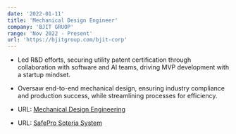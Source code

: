 ```yaml
---
date: '2022-01-11'
title: 'Mechanical Design Engineer'
company: 'BJIT GRUOP'
range: 'Nov 2022 - Present'
url: 'https://bjitgroup.com/bjit-corp'
---
```


- Led R&D efforts, securing utility patent certification through collaboration with software and AI teams, driving MVP development with a startup mindset.
- Oversaw end-to-end mechanical design, ensuring industry compliance and production success, while streamlining processes for efficiency.

- URL: [Mechanical Design Engineering](https://bjitgroup.com/mechanical-engineering)
- URL: [SafePro Soteria System](https://safeprotechnologies.com/)
